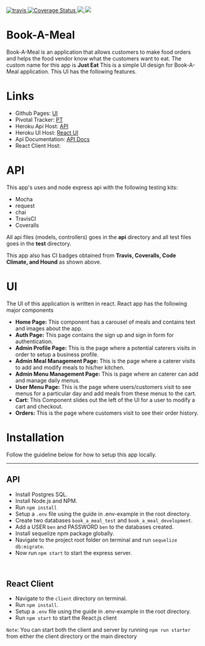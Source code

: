 <a href="https://travis-ci.org/Onnassiz/Book-A-Meal">
  <img src="https://travis-ci.org/Onnassiz/Book-A-Meal.svg?branch=develop" alt="travis">
</a>
<a href='https://coveralls.io/github/Onnassiz/Book-A-Meal?branch=develop'>
  <img src='https://coveralls.io/repos/github/Onnassiz/Book-A-Meal/badge.svg?branch=develop' alt='Coverage Status' />
</a>
<a href="https://codeclimate.com/github/Onnassiz/Book-A-Meal/maintainability">
  <img src="https://api.codeclimate.com/v1/badges/219224f1c0c06ec8fb79/maintainability" />
</a>
<a href="https://houndci.com">
  <img src="https://img.shields.io/badge/Protected%20by-hound-blue.svg" />
</a>


# Book-A-Meal
Book-A-Meal is an application that allows customers to make food orders and helps the food vendor know what the customers want to eat. The custom name for this app is <b>Just Eat</b>
This is a simple UI design for Book-A-Meal application. This UI has the following features.

<h1>Links</h1>
<ul>
  <li>Github Pages: <a href="https://onnassiz.github.io/Book-A-Meal/UI">UI</a></li>
  <li>Pivotal Tracker: <a href="https://www.pivotaltracker.com/n/projects/2165782">PT</a></li>
  <li>Heroku Api Host: <a href="https://mealbooker.herokuapp.com/api/v1">API</a></li>
  <li>Heroku UI Host: <a href="https://mealbooker.herokuapp.com">React UI</a></li>

  <li>Api Documentation: <a href="https://mealbooker.herokuapp.com/api-docs">API Docs</a></li>
  <li>React Client Host: </li>
</ul>


<h1>API</h1>
This app's uses and node express api with the following testing kits:
<ul>
  <li>Mocha</li>
  <li>request</li>
  <li>chai</li>
  <li>TravisCI</li>
  <li>Coveralls</li>
</ul>
All api files (models, controllers) goes in the <b>api</b> directory and all test files goes in the <b>test</b> directory.

This app also has CI badges obtained from <b>Travis, Coveralls, Code Climate, and Hound</b> as shown above.
<h1>UI</h1>
The UI of this application is written in react. React app has the following major components
<ul>
  <li><b>Home Page:</b> This component has a carousel of meals and contains text and images about the app.</li>
  <li><b>Auth Page:</b> This page contains the sign up and sign in form for authentication.</li>
  <li><b>Admin Profile Page:</b> This is the page where a potential caterers visits in order to setup a business profile.</li>
  <li><b>Admin Meal Management Page:</b> This is the page where a caterer visits to add and modify meals to his/her kitchen.</li>
  <li><b>Admin Menu Management Page:</b> This is page where an caterer can add and manage daily menus.</li>
  <li><b>User Menu Page:</b> This is the page where users/customers visit to see menus for a particular day and add meals from these menus to the cart.</li>
  <li><b>Cart:</b> This Component slides out the left of the UI for a user to modify a cart and checkout.</li>
  <li><b>Orders:</b> This is the page where customers visit to see their order history.</li>
</ul>

<h1>Installation</h1>
Follow the guideline below for how to setup this app locally.
<hr />
<h2>API</h2>
<ul>
<li>Install Postgres SQL.</li>
<li>Install Node.js and NPM.</li>
<li>Run <code>npm install</code></li>
<li>Setup a <code>.env</code> file using the guide in .env-example in the root directory.</li>
<li>Create two databases <code>book_a_meal_test</code> and <code>book_a_meal_development</code>.</li>
<li>Add a USER <code>ben</code> and PASSWORD <code>ben</code> to the databases created.</li>
<li>Install sequelize npm package globally.</li>
<li>Navigate to the project root folder on terminal and run <code>sequelize db:migrate</code>.</li>
<li>Now run <code>npm start</code> to start the express server.</li>
</ul>
<br />
<h2>React Client</h2>
<ul>
<li>Navigate to the <code>client</code> directory on terminal.</li>
<li>Run <code>npm install</code>.</li>
<li>Setup a <code>.env</code> file using the guide in .env-example in the root directory.</li>
<li>Run <code>npm start</code> to start the React.js client</li>
</ul>

`Note`: You can start both the client and server by running `npm run starter` from either the client directory or the main directory
